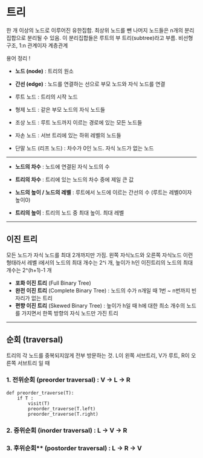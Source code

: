 # 트리
한 개 이상의 노드로 이루어진 유한집합. 최상위 노드를 뺀 나머지 노드들은 n개의 분리 집합으로 분리될 수 있음. 이 분리집합들은 루트의 부 트리(subtree)라고 부름. 비선형 구조, 1:n 관계이자 계층관계

용어 정리 !
- **노드 (node)** : 트리의 원소
- **간선 (edge)** : 노드를 연결하는 선으로 부모 노드와 자식 노드를 연결


- 루트 노드 : 트리의 시작 노드
- 형제 노드 : 같은 부모 노드의 자식 노드들
- 조상 노드 : 루트 노드까지 이르는 경로에 있는 모든 노드들
- 자손 노드 : 서브 트리에 있는 하위 레벨의 노드들
- 단말 노드 (리프 노드) : 차수가 0인 노드. 자식 노드가 없는 노드

---
- **노드의 차수** : 노드에 연결된 자식 노드의 수
- **트리의 차수** : 트리에 있는 노드의 차수 중에 제일 큰 값

- **노드의 높이 / 노드의 레벨** : 루트에서 노드에 이르는 간선의 수 (루트는 레벨0이자 높이0)
- **트리의 높이** : 트리의 노드 중 최대 높이. 최대 레벨

---

## 이진 트리
모든 노드가 자식 노드를 최대 2개까지만 가짐. 왼쪽 자식노드와 오른쪽 자식노드 이런 형태라서 레벨 i에서의 노드의 최대 개수는 2^i 개, 높이가 h인 이진트리의 노드의 최대 개수는 2^(h+1)-1 개

- **포화 이진 트리** (Full Binary Tree)
- **완전 이진 트리** (Complete Binary Tree) : 노드의 수가 n개일 때 1번 ~ n번까지 빈 자리가 없는 트리
- **편향 이진 트리** (Skewed Binary Tree) : 높이가 h일 때 h에 대한 최소 개수의 노드를 가지면서 한쪽 방향의 자식 노드만 가진 트리

---

## 순회 (traversal)
트리의 각 노드를 중복되지않게 전부 방문하는 것. 
L이 왼쪽 서브트리, V가 루트, R이 오른쪽 서브트리 일 때
### 1. 전위순회 (preorder traversal) : V -> L -> R

    def preorder_traverse(T):
        if T :
            visit(T)
            preorder_traverse(T.left)
            preorder_traverse(T.right)


### 2. 중위순회 (inorder traversal) : L -> V -> R
### 3. 후위순회** (postorder traversal) : L -> R -> V